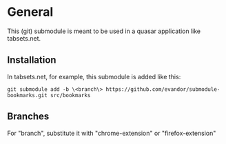 # General

This (git) submodule is meant to be used in a quasar application like
tabsets.net.

## Installation

In tabsets.net, for example, this submodule is added like this:

```
git submodule add -b \<branch\> https://github.com/evandor/submodule-bookmarks.git src/bookmarks
```

## Branches

For "branch", substitute it with "chrome-extension" or "firefox-extension"
